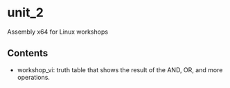 # unit_2
Assembly x64 for Linux workshops

## Contents
- workshop_vi: truth table that shows the result of the AND, OR, and more operations.
